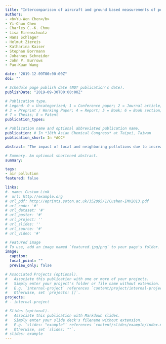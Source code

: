 ```yaml
---
title: "Intercomparison of aircraft and ground based measurements of pollutants and aerosols near major pollution sources over Taiwan [Poster]"
authors:
- <b>Yu-Wen Chen</b>
- Yi-Chun Chen
- Charles C.-K. Chou
- Lisa Eirenschmalz
- Hans Schlager
- Helmut Ziereis
- Katharina Kaiser
- Stephan Borrmann
- Johannes Schneider
- John P. Burrows
- Pao-Kuan Wang

date: "2019-12-09T00:00:00Z"
doi: ""

# Schedule page publish date (NOT publication's date).
publishDate: "2019-09-30T00:00:00Z"

# Publication type.
# Legend: 0 = Uncategorized; 1 = Conference paper; 2 = Journal article;
# 3 = Preprint / Working Paper; 4 = Report; 5 = Book; 6 = Book section;
# 7 = Thesis; 8 = Patent
publication_types: 

# Publication name and optional abbreviated publication name.
publication: # In *18th Asian Chemical Congress* at Taipei, Taiwan
publication_short: In *ACC*

abstract: "The impact of local and neighboring pollutions due to increasing emissions from major stationary pollution sources, such as thermal power plants and industrial areas, on human communities have been receiving enormous attention. Understanding the transport and transformation of pollutants is essential, helping us perceive the factors affecting the physical and chemical processes and improve the precision of air pollution model. The field campaign “Effect of Megacities on the transport and transformation of pollutants on the Regional and Global scales over Asia (EMeRGe-Asia)”, led by University Bremen, Germany, and collaborated with Academia Sinica, Taiwan, is aimed to investigate the characters and influence of pollution plumes using the new High Altitude and LOng Range (HALO) aircraft research platform. The chemical compositions of pollutants and aerosols were measured both during the research flights and from ground stations. The correlations between surface and aircraft measurments over Taiwan are carried out. Comparing the aircraft observations with the nearest ground-based measurements, the concentration of CO and O<sub>3</sub> were uniform within the boundary layer, while the distributions of SO<sub>2</sub> and NOx were not homogeneous. In addition, it is observed that the plumes from the major pollution sources in western Taiwan can be transported to high altitude, consistent with results from the high-resolution model simulation. By integrating the aircraft and ground based measurements, this facilitates a more comprehensive analysis of the transport and chemistry of plumes and aerosols from polluted sources."

# Summary. An optional shortened abstract.
summary: 

tags:
- air pollution
featured: false

links:
#- name: Custom Link
#  url: http://example.org
# url_pdf: http://eprints.soton.ac.uk/352095/1/Cushen-IMV2013.pdf
# url_code: '#'
# url_dataset: '#'
# url_poster: '#'
# url_project: ''
# url_slides: ''
# url_source: '#'
# url_video: '#'

# Featured image
# To use, add an image named `featured.jpg/png` to your page's folder. 
image:
  caption: 
  focal_point: ""
  preview_only: false

# Associated Projects (optional).
#   Associate this publication with one or more of your projects.
#   Simply enter your project's folder or file name without extension.
#   E.g. `internal-project` references `content/project/internal-project/index.md`.
#   Otherwise, set `projects: []`.
projects:
# - internal-project

# Slides (optional).
#   Associate this publication with Markdown slides.
#   Simply enter your slide deck's filename without extension.
#   E.g. `slides: "example"` references `content/slides/example/index.md`.
#   Otherwise, set `slides: ""`.
# slides: example
---
```


